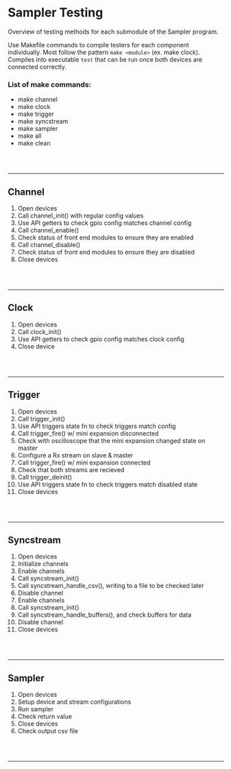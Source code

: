 # Sampler Testing

Overview of testing methods for each submodule of the Sampler program.

Use Makefile commands to compile testers for each component individually. Most follow the pattern ```make <module>``` (ex. make clock). Compiles into executable ```test``` that can be run once both devices are connected correctly.

### List of make commands:

- make channel
- make clock
- make trigger
- make syncstream
- make sampler
- make all
- make clean


</br>
</br>

---

## Channel

1. Open devices
2. Call channel\_init() with regular config values
3. Use API getters to check gpio config matches channel config
4. Call channel\_enable()
5. Check status of front end modules to ensure they are enabled
6. Call channel\_disable()
7. Check status of front end modules to ensure they are disabled
8. Close devices

</br>
</br>

---

## Clock

1. Open devices
2. Call clock\_init()
3. Use API getters to check gpio config matches clock config
4. Close device

</br>
</br>

---

## Trigger

1. Open devices
2. Call trigger\_init()
3. Use API triggers state fn to check triggers match config
4. Call trigger\_fire() w/ mini expansion disconnected
5. Check with oscilloscope that the mini expansion changed state on master
6. Configure a Rx stream on slave & master
7. Call trigger\_fire() w/ mini expansion connected
8. Check that both streams are recieved
9. Call trigger\_deinit()
10. Use API triggers state fn to check triggers match disabled state
11. Close devices

</br>
</br>

---

## Syncstream

1. Open devices
2. Initialize channels
3. Enable channels
4. Call syncstream\_init()
5. Call syncstream\_handle\_csv(), writing to a file to be checked later
6. Disable channel
7. Enable channels
7. Call syncstream\_init()
8. Call syncstream\_handle\_buffers(), and check buffers for data
9. Disable channel
10. Close devices

</br>
</br>

---

## Sampler

1. Open devices
2. Setup device and stream configurations
3. Run sampler
4. Check return value
5. Close devices
6. Check output csv file

</br>
</br>

---
